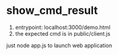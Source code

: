 # show_cmd_result
1. entrypoint: localhost:3000/demo.html
2. the expected cmd is in public/client.js

just node app.js to launch web application
